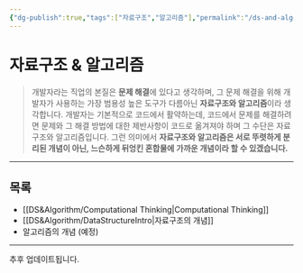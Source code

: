 ```yaml
---
{"dg-publish":true,"tags":["자료구조","알고리즘"],"permalink":"/ds-and-algorithm/home/","dgPassFrontmatter":true,"created":"2024-02-08T15:47:31.113+09:00","updated":"2024-05-28T16:41:08.541+09:00"}
---
```



# 자료구조 & 알고리즘

> 개발자라는 직업의 본질은 **문제 해결**에 있다고 생각하며, 그 문제 해결을 위해 개발자가 사용하는 가장 범용성 높은 도구가 다름아닌 **자료구조와 알고리즘**이라 생각합니다. 개발자는 기본적으로 코드에서 활약하는데, 코드에서 문제를 해결하려면 문제와 그 해결 방법에 대한 제반사항이 코드로 옮겨져야 하며 그 수단은 자료구조와 알고리즘입니다. 그런 의미에서 **자료구조와 알고리즘은 서로 뚜렷하게 분리된 개념이 아닌, 느슨하게 뒤엉킨 혼합물에 가까운 개념이라 할 수 있겠습니다.**

---

## 목록

+ [[DS&Algorithm/Computational Thinking\|Computational Thinking]]
+ [[DS&Algorithm/DataStructureIntro\|자료구조의 개념]]
+ 알고리즘의 개념 (예정)
---

추후 업데이트됩니다.
